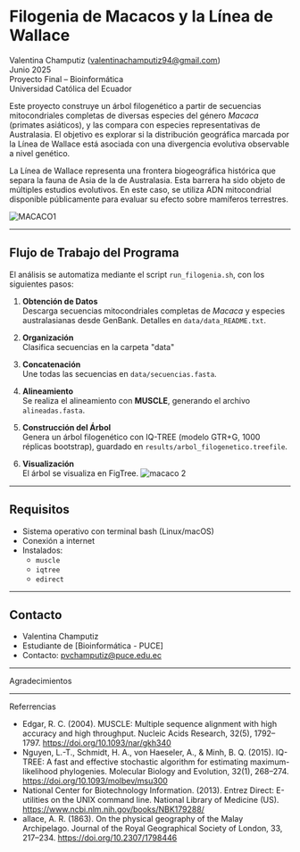 # Filogenia de Macacos y la Línea de Wallace

Valentina Champutiz (valentinachamputiz94@gmail.com)  
Junio 2025  
Proyecto Final – Bioinformática  
Universidad Católica del Ecuador

Este proyecto construye un árbol filogenético a partir de secuencias mitocondriales completas de diversas especies del género *Macaca* (primates asiáticos), y las compara con especies representativas de Australasia. El objetivo es explorar si la distribución geográfica marcada por la Línea de Wallace está asociada con una divergencia evolutiva observable a nivel genético.

La Línea de Wallace representa una frontera biogeográfica histórica que separa la fauna de Asia de la de Australasia. Esta barrera ha sido objeto de múltiples estudios evolutivos. En este caso, se utiliza ADN mitocondrial disponible públicamente para evaluar su efecto sobre mamíferos terrestres.

![MACACO1](https://upload.wikimedia.org/wikipedia/commons/thumb/a/a9/Macaca_sinica_-_01.jpg/1024px-Macaca_sinica_-_01.jpg)

---

## Flujo de Trabajo del Programa

El análisis se automatiza mediante el script `run_filogenia.sh`, con los siguientes pasos:

1. **Obtención de Datos**  
   Descarga secuencias mitocondriales completas de *Macaca* y especies australasianas desde GenBank. Detalles en `data/data_README.txt`.

2. **Organización**  
   Clasifica secuencias en la carpeta "data"

3. **Concatenación**  
   Une todas las secuencias en `data/secuencias.fasta`.

4. **Alineamiento**  
   Se realiza el alineamiento con **MUSCLE**, generando el archivo `alineadas.fasta`.

5. **Construcción del Árbol**  
   Genera un árbol filogenético con IQ-TREE (modelo GTR+G, 1000 réplicas bootstrap), guardado en `results/arbol_filogenetico.treefile`.

6. **Visualización**  
   El árbol se visualiza en FigTree.
![macaco 2](https://upload.wikimedia.org/wikipedia/commons/thumb/9/9b/Female_Toque_macaque_with_baby_-_%28Harmony_of_Life%29.jpg/1920px-Female_Toque_macaque_with_baby_-_%28Harmony_of_Life%29.jpg)

---
## Requisitos

- Sistema operativo con terminal bash (Linux/macOS)
- Conexión a internet
- Instalados:
  - `muscle`
  - `iqtree`
  - `edirect`

---
## Contacto

- Valentina Champutiz
- Estudiante de [Bioinformática - PUCE]
- Contacto: pvchamputiz@puce.edu.ec
   

---
Agradecimientos


---
Referrencias

- Edgar, R. C. (2004). MUSCLE: Multiple sequence alignment with high accuracy and high throughput. Nucleic Acids Research, 32(5), 1792–1797. https://doi.org/10.1093/nar/gkh340
- Nguyen, L.-T., Schmidt, H. A., von Haeseler, A., & Minh, B. Q. (2015). IQ-TREE: A fast and effective stochastic algorithm for estimating maximum-likelihood phylogenies. Molecular Biology and Evolution, 32(1), 268–274. https://doi.org/10.1093/molbev/msu300
- National Center for Biotechnology Information. (2013). Entrez Direct: E-utilities on the UNIX command line. National Library of Medicine (US). https://www.ncbi.nlm.nih.gov/books/NBK179288/
- allace, A. R. (1863). On the physical geography of the Malay Archipelago. Journal of the Royal Geographical Society of London, 33, 217–234. https://doi.org/10.2307/1798446






